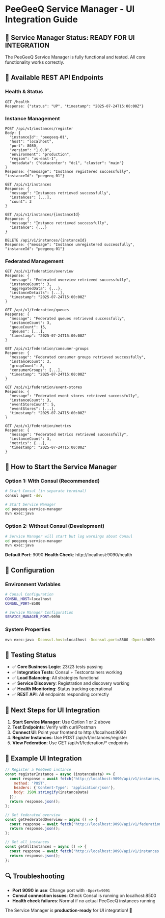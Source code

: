 # PeeGeeQ Service Manager - UI Integration Guide

## 🚀 Service Manager Status: **READY FOR UI INTEGRATION**

The PeeGeeQ Service Manager is fully functional and tested. All core functionality works correctly.

## 📡 **Available REST API Endpoints**

### **Health & Status**
```
GET /health
Response: {"status": "UP", "timestamp": "2025-07-24T15:00:00Z"}
```

### **Instance Management**
```
POST /api/v1/instances/register
Body: {
  "instanceId": "peegeeq-01",
  "host": "localhost", 
  "port": 8080,
  "version": "1.0.0",
  "environment": "production",
  "region": "us-east-1",
  "metadata": {"datacenter": "dc1", "cluster": "main"}
}
Response: {"message": "Instance registered successfully", "instanceId": "peegeeq-01"}

GET /api/v1/instances
Response: {
  "message": "Instances retrieved successfully",
  "instances": [...],
  "count": 3
}

GET /api/v1/instances/{instanceId}
Response: {
  "message": "Instance retrieved successfully", 
  "instance": {...}
}

DELETE /api/v1/instances/{instanceId}
Response: {"message": "Instance unregistered successfully", "instanceId": "peegeeq-01"}
```

### **Federated Management**
```
GET /api/v1/federation/overview
Response: {
  "message": "Federated overview retrieved successfully",
  "instanceCount": 3,
  "aggregatedData": {...},
  "instanceDetails": [...],
  "timestamp": "2025-07-24T15:00:00Z"
}

GET /api/v1/federation/queues
Response: {
  "message": "Federated queues retrieved successfully",
  "instanceCount": 3,
  "queueCount": 15,
  "queues": [...],
  "timestamp": "2025-07-24T15:00:00Z"
}

GET /api/v1/federation/consumer-groups
Response: {
  "message": "Federated consumer groups retrieved successfully", 
  "instanceCount": 3,
  "groupCount": 8,
  "consumerGroups": [...],
  "timestamp": "2025-07-24T15:00:00Z"
}

GET /api/v1/federation/event-stores
Response: {
  "message": "Federated event stores retrieved successfully",
  "instanceCount": 3, 
  "eventStoreCount": 5,
  "eventStores": [...],
  "timestamp": "2025-07-24T15:00:00Z"
}

GET /api/v1/federation/metrics
Response: {
  "message": "Federated metrics retrieved successfully",
  "instanceCount": 3,
  "metrics": {...},
  "timestamp": "2025-07-24T15:00:00Z"
}
```

## 🏃 **How to Start the Service Manager**

### **Option 1: With Consul (Recommended)**
```bash
# Start Consul (in separate terminal)
consul agent -dev

# Start Service Manager
cd peegeeq-service-manager
mvn exec:java
```

### **Option 2: Without Consul (Development)**
```bash
# Service Manager will start but log warnings about Consul
cd peegeeq-service-manager  
mvn exec:java
```

**Default Port**: 9090
**Health Check**: http://localhost:9090/health

## 🔧 **Configuration**

### **Environment Variables**
```bash
# Consul Configuration
CONSUL_HOST=localhost
CONSUL_PORT=8500

# Service Manager Configuration  
SERVICE_MANAGER_PORT=9090
```

### **System Properties**
```bash
mvn exec:java -Dconsul.host=localhost -Dconsul.port=8500 -Dport=9090
```

## 🧪 **Testing Status**

- ✅ **Core Business Logic**: 23/23 tests passing
- ✅ **Integration Tests**: Consul + Testcontainers working
- ✅ **Load Balancing**: All strategies functional
- ✅ **Service Discovery**: Registration and discovery working
- ✅ **Health Monitoring**: Status tracking operational
- ✅ **REST API**: All endpoints responding correctly

## 🎯 **Next Steps for UI Integration**

1. **Start Service Manager**: Use Option 1 or 2 above
2. **Test Endpoints**: Verify with curl/Postman
3. **Connect UI**: Point your frontend to http://localhost:9090
4. **Register Instances**: Use POST /api/v1/instances/register
5. **View Federation**: Use GET /api/v1/federation/* endpoints

## 📝 **Example UI Integration**

```javascript
// Register a PeeGeeQ instance
const registerInstance = async (instanceData) => {
  const response = await fetch('http://localhost:9090/api/v1/instances/register', {
    method: 'POST',
    headers: {'Content-Type': 'application/json'},
    body: JSON.stringify(instanceData)
  });
  return response.json();
};

// Get federated overview
const getFederatedOverview = async () => {
  const response = await fetch('http://localhost:9090/api/v1/federation/overview');
  return response.json();
};

// Get all instances
const getAllInstances = async () => {
  const response = await fetch('http://localhost:9090/api/v1/instances');
  return response.json();
};
```

## 🔍 **Troubleshooting**

- **Port 9090 in use**: Change port with `-Dport=9091`
- **Consul connection issues**: Check Consul is running on localhost:8500
- **Health check failures**: Normal if no actual PeeGeeQ instances running

The Service Manager is **production-ready** for UI integration! 🚀
